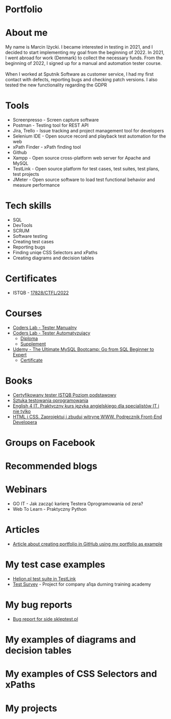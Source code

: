 # Portfolio

# About me
My name is Marcin Iżycki. I became interested in testing in 2021, and I decided to start implementing my goal from the beginning of 2022. 
In 2021, I went abroad for work (Denmark) to collect the necessary funds. From the beginning of 2022, I signed up for a manual and automation tester course.
</br></br>When I worked at Sputnik Software as customer service, I had my first contact with defects, reporting bugs and checking patch versions. I also tested the new functionality regarding the GDPR
# Tools
* Screenpresso - Screen capture software
* Postman - Testing tool for REST API
* Jira, Trello - Issue tracking and project management tool for developers
* Selenium IDE - Open source record and playback test automation for the web
* xPath Finder - xPath finding tool
* Github
* Xampp - Open source cross-platform web server for Apache and MySQL
* TestLink - Open source platform for test cases, test suites, test plans, test projects
* JMeter - Open source software to load test functional behavior and measure performance


# Tech skills
* SQL
* DevTools
* SCRUM
* Software testing
* Creating test cases
* Reporting bugs
* Finding uniqe CSS Selectors and xPaths
* Creating diagrams and decision tables

# Certificates
* ISTQB - [17828/CTFL/2022](https://drive.google.com/file/d/130iMR8cQP-UOOPS6pXFP4Ab74TvBlUQw/view?usp=share_link)

# Courses
* [Coders Lab - Tester Manualny](https://coderslab.pl/pl/tester-manualny)
* [Coders Lab - Tester Automatyzujący](https://coderslab.pl/pl/tester-automatyzujacy)
  * [Diploma](https://drive.google.com/file/d/13H142nht1O1Hgj9xbb7fqfzENUTuomNq/view?usp=sharing)
  * [Supplement](https://drive.google.com/file/d/13HTONO40a-kwrDDYAfvR_PKCk7n_UtYQ/view?usp=sharing)
* [Udemy - The Ultimate MySQL Bootcamp: Go from SQL Beginner to Expert](https://www.udemy.com/course/the-ultimate-mysql-bootcamp-go-from-sql-beginner-to-expert/)
  * [Certificate](https://drive.google.com/file/d/137L-V1iLzLXWruwus8sBaHCNENSzoYw9/view?usp=sharing)

# Books
* [Certyfikowany tester ISTQB Poziom podstawowy](https://helion.pl/ksiazki/certyfikowany-tester-istqb-poziom-podstawowy-adam-roman-lucjan-stapp,ctispv.htm#format/d)
* [Sztuka testowania oprogramowania](https://helion.pl/ksiazki/sztuka-testowania-oprogramowania-glenford-j-myers-corey-sandler-tom-badgett-tod,artteo.htm#format/d)
* [English 4 IT. Praktyczny kurs języka angielskiego dla specjalistów IT i nie tylko](https://helion.pl/ksiazki/english-4-it-praktyczny-kurs-jezyka-angielskiego-dla-specjalistow-it-i-nie-tylko-beata-blaszczyk,angivv.htm?from=ni#format/d)
* [HTML i CSS. Zaprojektuj i zbuduj witrynę WWW. Podręcznik Front-End Developera](https://helion.pl/ksiazki/html-i-css-zaprojektuj-i-zbuduj-witryne-www-podrecznik-front-end-developera-jon-duckett,htcswv.htm#format/d)

# Groups on Facebook

# Recommended blogs

# Webinars
* GO IT - Jak zacząć karierę Testera Oprogramowania od zera?
* Web To Learn - Praktyczny Python

# Articles
* [Article about creating portfolio in GitHub using my portfolio as example](https://remigiuszbednarczyk.pl/portfolio-testera?fbclid=IwAR2jX5Kqys6g0o9xi0qkzqhDKy3p0hIHajaN8dO6NFyh5w1NwMnlQrq8-aQ)
# My test case examples
* [Helion.pl test suite in TestLink](https://github.com/Marcin-Izycki/Portfolio/blob/main/Helion%20Page%20Test%20Suite%20TestLink.xml)
* [Test Survey](https://docs.google.com/spreadsheets/d/10v0gOt000AatAPtqMCF6MPYjFEOtq2sY/edit?usp=sharing&ouid=110228764306878187192&rtpof=true&sd=true) - Project for company a1qa durning training academy

# My bug reports
* [Bug report for side skleptest.pl](https://docs.google.com/document/d/1M0igyja2ssr6WAiT_qF8p6iMqlP-Z6L9i1uDugoAF-A/edit?usp=sharing)

# My examples of diagrams and decision tables

# My examples of CSS Selectors and xPaths

# My projects

